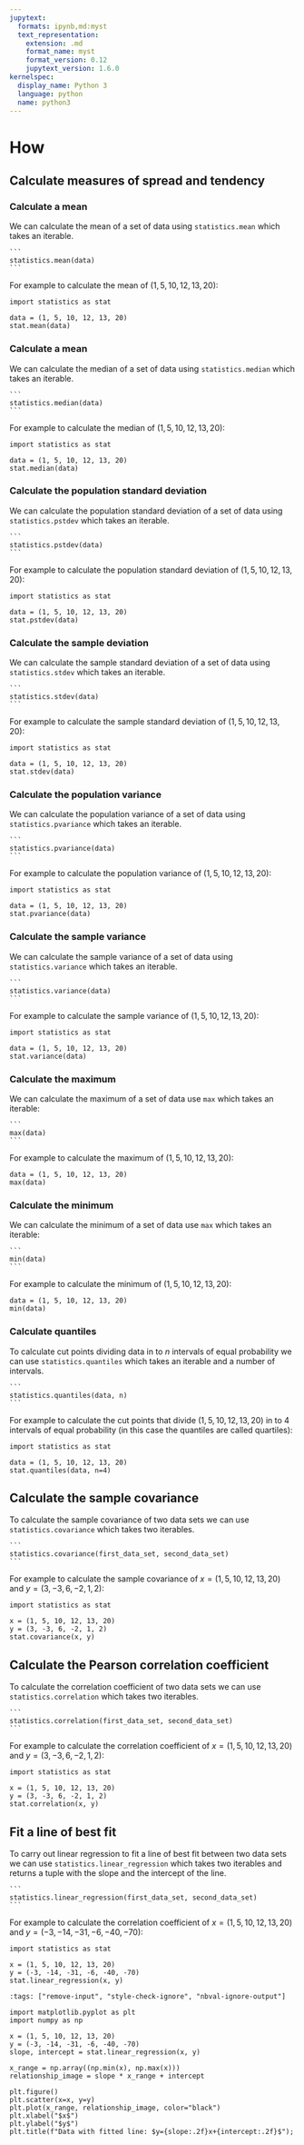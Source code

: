 ```yaml
---
jupytext:
  formats: ipynb,md:myst
  text_representation:
    extension: .md
    format_name: myst
    format_version: 0.12
    jupytext_version: 1.6.0
kernelspec:
  display_name: Python 3
  language: python
  name: python3
---
```


# How

## Calculate measures of spread and tendency

### Calculate a mean

We can calculate the mean of a set of data using `statistics.mean` which takes an
iterable.

````{tip}
```
statistics.mean(data)
```
````

For example to calculate the mean of $(1, 5, 10, 12, 13, 20)$:

```{code-cell} ipython3
import statistics as stat

data = (1, 5, 10, 12, 13, 20)
stat.mean(data)
```

### Calculate a mean

We can calculate the median of a set of data using `statistics.median` which takes an
iterable.

````{tip}
```
statistics.median(data)
```
````

For example to calculate the median of $(1, 5, 10, 12, 13, 20)$:

```{code-cell} ipython3
import statistics as stat

data = (1, 5, 10, 12, 13, 20)
stat.median(data)
```

### Calculate the population standard deviation

We can calculate the population standard deviation of a set of data using `statistics.pstdev` which takes an
iterable.

````{tip}
```
statistics.pstdev(data)
```
````

For example to calculate the population standard deviation of $(1, 5, 10, 12, 13, 20)$:

```{code-cell} ipython3
import statistics as stat

data = (1, 5, 10, 12, 13, 20)
stat.pstdev(data)
```

### Calculate the sample deviation

We can calculate the sample standard deviation of a set of data using `statistics.stdev` which takes an
iterable.

````{tip}
```
statistics.stdev(data)
```
````

For example to calculate the sample standard deviation of $(1, 5, 10, 12, 13, 20)$:

```{code-cell} ipython3
import statistics as stat

data = (1, 5, 10, 12, 13, 20)
stat.stdev(data)
```

### Calculate the population variance

We can calculate the population variance of a set of data using `statistics.pvariance` which takes an
iterable.

````{tip}
```
statistics.pvariance(data)
```
````

For example to calculate the population variance of $(1, 5, 10, 12, 13, 20)$:

```{code-cell} ipython3
import statistics as stat

data = (1, 5, 10, 12, 13, 20)
stat.pvariance(data)
```

### Calculate the sample variance

We can calculate the sample variance of a set of data using `statistics.variance` which takes an
iterable.

````{tip}
```
statistics.variance(data)
```
````

For example to calculate the sample variance of $(1, 5, 10, 12, 13, 20)$:

```{code-cell} ipython3
import statistics as stat

data = (1, 5, 10, 12, 13, 20)
stat.variance(data)
```

### Calculate the maximum

We can calculate the maximum of a set of data use `max` which takes an iterable:

````{tip}
```
max(data)
```
````

For example to calculate the maximum of $(1, 5, 10, 12, 13, 20)$:

```{code-cell} ipython3
data = (1, 5, 10, 12, 13, 20)
max(data)
```

### Calculate the minimum

We can calculate the minimum of a set of data use `max` which takes an iterable:

````{tip}
```
min(data)
```
````

For example to calculate the minimum of $(1, 5, 10, 12, 13, 20)$:

```{code-cell} ipython3
data = (1, 5, 10, 12, 13, 20)
min(data)
```

### Calculate quantiles

To calculate cut points dividing data in to $n$ intervals of equal probability
we can use `statistics.quantiles` which takes an iterable and a number of
intervals.

````{tip}
```
statistics.quantiles(data, n)
```
````

For example to calculate the cut points that divide $(1, 5, 10, 12, 13, 20)$ in
to 4 intervals of equal probability (in this case the quantiles are called
quartiles):

```{code-cell} ipython3
import statistics as stat

data = (1, 5, 10, 12, 13, 20)
stat.quantiles(data, n=4)
```

## Calculate the sample covariance

To calculate the sample covariance of two data sets we can use
`statistics.covariance` which takes two iterables.

````{tip}
```
statistics.covariance(first_data_set, second_data_set)
```
````

For example to calculate the sample covariance of $x=(1, 5, 10, 12, 13, 20)$
and $y=(3, -3, 6, -2, 1, 2)$:

```{code-cell} ipython3
import statistics as stat

x = (1, 5, 10, 12, 13, 20)
y = (3, -3, 6, -2, 1, 2)
stat.covariance(x, y)
```

## Calculate the Pearson correlation coefficient

To calculate the correlation coefficient of two data sets we can use
`statistics.correlation` which takes two iterables.

````{tip}
```
statistics.correlation(first_data_set, second_data_set)
```
````

For example to calculate the correlation coefficient of $x=(1, 5, 10, 12, 13, 20)$
and $y=(3, -3, 6, -2, 1, 2)$:

```{code-cell} ipython3
import statistics as stat

x = (1, 5, 10, 12, 13, 20)
y = (3, -3, 6, -2, 1, 2)
stat.correlation(x, y)
```

## Fit a line of best fit

To carry out linear regression to fit a line of best fit between two data sets
we can use `statistics.linear_regression` which takes two iterables and returns
a tuple with the slope and the intercept of the line.

````{tip}
```
statistics.linear_regression(first_data_set, second_data_set)
```
````

For example to calculate the correlation coefficient of $x=(1, 5, 10, 12, 13, 20)$
and $y=(-3, -14, -31, -6, -40, -70)$:

```{code-cell} ipython3
import statistics as stat

x = (1, 5, 10, 12, 13, 20)
y = (-3, -14, -31, -6, -40, -70)
stat.linear_regression(x, y)
```

```{code-cell} ipython3
:tags: ["remove-input", "style-check-ignore", "nbval-ignore-output"]

import matplotlib.pyplot as plt
import numpy as np

x = (1, 5, 10, 12, 13, 20)
y = (-3, -14, -31, -6, -40, -70)
slope, intercept = stat.linear_regression(x, y)

x_range = np.array((np.min(x), np.max(x)))
relationship_image = slope * x_range + intercept

plt.figure()
plt.scatter(x=x, y=y)
plt.plot(x_range, relationship_image, color="black")
plt.xlabel("$x$")
plt.ylabel("$y$")
plt.title(f"Data with fitted line: $y={slope:.2f}x+{intercept:.2f}$");
```
